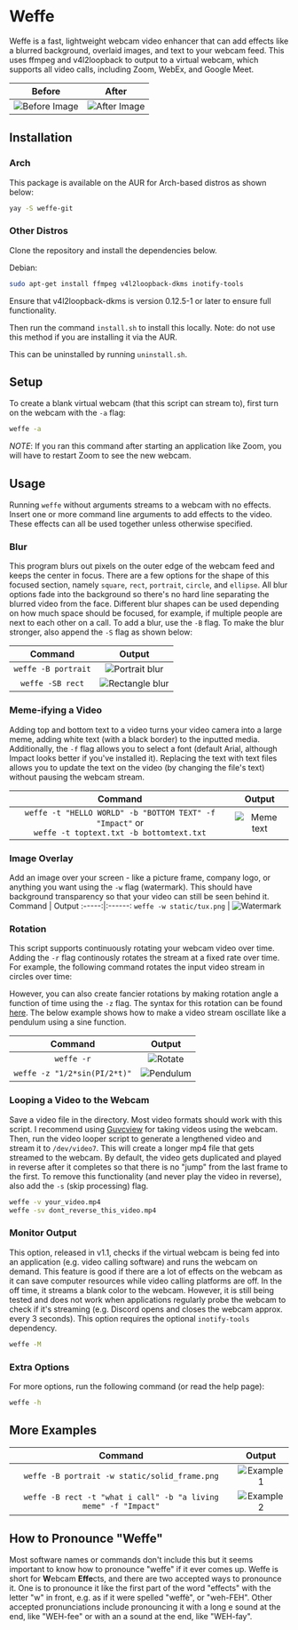 # Weffe

Weffe is a fast, lightweight webcam video enhancer that can add effects like a blurred background, overlaid images, and text to your webcam feed. This uses ffmpeg and v4l2loopback to output to a virtual webcam, which supports all video calls, including Zoom, WebEx, and Google Meet.

Before | After
:-----:|:------:
![Before Image](demo/no_effect.png) | ![After Image](demo/example_1.png)

## Installation

### Arch
This package is available on the AUR for Arch-based distros as shown below:
```sh
yay -S weffe-git
```

### Other Distros
Clone the repository and install the dependencies below.

Debian:
```sh
sudo apt-get install ffmpeg v4l2loopback-dkms inotify-tools
```

Ensure that v4l2loopback-dkms is version 0.12.5-1 or later to ensure full functionality.

Then run the command `install.sh` to install this locally.
Note: do not use this method if you are installing it via the AUR.

This can be uninstalled by running `uninstall.sh`.

## Setup

To create a blank virtual webcam (that this script can stream to), first turn on the webcam with the `-a` flag:
```sh
weffe -a
```
_NOTE_: If you ran this command after starting an application like Zoom, you will have to restart Zoom to see the new webcam.

## Usage

Running `weffe` without arguments streams to a webcam with no effects. Insert one or more command line arguments to add effects to the video. These effects can all be used together unless otherwise specified.

### Blur

This program blurs out pixels on the outer edge of the webcam feed and keeps the center in focus. There are a few options for the shape of this focused section, namely `square`, `rect`, `portrait`, `circle`, and `ellipse`. All blur options fade into the background so there's no hard line separating the blurred video from the face. Different blur shapes can be used depending on how much space should be focused, for example, if multiple people are next to each other on a call. To add a blur, use the `-B` flag. To make the blur stronger, also append the `-S` flag as shown below:

Command | Output
:-----:|:------:
`weffe -B portrait` | ![Portrait blur](demo/blur_portrait.png)
`weffe -SB rect` | ![Rectangle blur](demo/blur_strong_rect.png)

### Meme-ifying a Video

Adding top and bottom text to a video turns your video camera into a large meme, adding white text (with a black border) to the inputted media. Additionally, the `-f` flag allows you to select a font (default Arial, although Impact looks better if you've installed it). Replacing the text with text files allows you to update the text on the video (by changing the file's text) without pausing the webcam stream.

Command | Output
:-----:|:------:
`weffe -t "HELLO WORLD" -b "BOTTOM TEXT" -f "Impact"` or <br /> `weffe -t toptext.txt -b bottomtext.txt` | ![Meme text](demo/meme_text.png)

### Image Overlay

Add an image over your screen - like a picture frame, company logo, or anything you want using the `-w` flag (watermark). This should have background transparency so that your video can still be seen behind it.
Command | Output
:-----:|:------:
`weffe -w static/tux.png` | ![Watermark](demo/with_tux.png)

### Rotation

This script supports continuously rotating your webcam video over time. Adding the `-r` flag continously rotates the stream at a fixed rate over time. For example, the following command rotates the input video stream in circles over time:

However, you can also create fancier rotations by making rotation angle a function of time using the `-z` flag. The syntax for this rotation can be found [here](https://ffmpeg.org/ffmpeg-all.html#Examples-136). The below example shows how to make a video stream oscillate like a pendulum using a sine function.

Command | Output
:-----:|:------:
`weffe -r` | ![Rotate](demo/rotate.png)
`weffe -z "1/2*sin(PI/2*t)"` | ![Pendulum](demo/pendulum.png)


### Looping a Video to the Webcam

Save a video file in the directory. Most video formats should work with this script. I recommend using [Guvcview](http://guvcview.sourceforge.net/) for taking videos using the webcam.  
Then, run the video looper script to generate a lengthened video and stream it to `/dev/video7`. This will create a longer mp4 file that gets streamed to the webcam. By default, the video gets duplicated and played in reverse after it completes so that there is no "jump" from the last frame to the first. To remove this functionality (and never play the video in reverse), also add the `-s` (skip processing) flag.
```sh
weffe -v your_video.mp4
weffe -sv dont_reverse_this_video.mp4
```

### Monitor Output

This option, released in v1.1, checks if the virtual webcam is being fed into an application (e.g. video calling software) and runs the webcam on demand. This feature is good if there are a lot of effects on the webcam as it can save computer resources while video calling platforms are off. In the off time, it streams a blank color to the webcam. However, it is still being tested and does not work when applications regularly probe the webcam to check if it's streaming (e.g. Discord opens and closes the webcam approx. every 3 seconds). This option requires the optional `inotify-tools` dependency.

```sh
weffe -M
```

### Extra Options

For more options, run the following command (or read the help page):
```sh
weffe -h
```

## More Examples

Command | Output
:-----:|:------:
`weffe -B portrait -w static/solid_frame.png` | ![Example 1](demo/example_1.png)
`weffe -B rect -t "what i call" -b "a living meme" -f "Impact"` | ![Example 2](demo/example_2.png)

## How to Pronounce "Weffe"

Most software names or commands don't include this but it seems important to know how to pronounce "weffe" if it ever comes up. Weffe is short for **W**ebcam **Effe**cts, and there are two accepted ways to pronounce it. One is to pronounce it like the first part of the word "effects" with the letter "w" in front, e.g. as if it were spelled "weffè", or "weh-FEH". Other accepted pronunciations include pronouncing it with a long e sound at the end, like "WEH-fee" or with an a sound at the end, like "WEH-fay".
